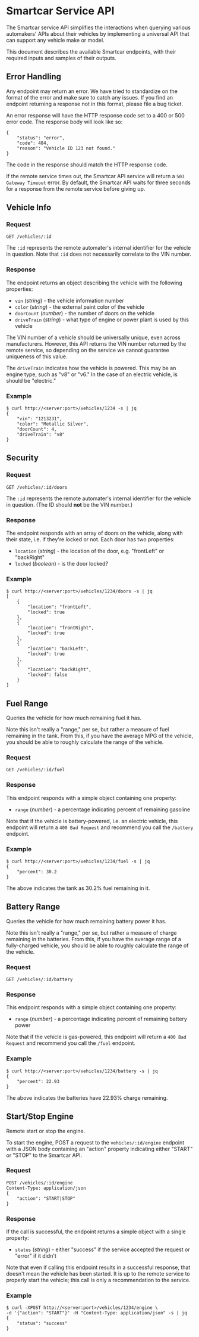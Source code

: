 # Smartcar Service API

The Smartcar service API simplifies the interactions when querying various 
automakers' APIs about their vehicles by implementing a universal API that 
can support any vehicle make or model.

This document describes the available Smartcar endpoints, with their required
inputs and samples of their outputs.

## Error Handling

Any endpoint may return an error.  We have tried to standardize on the format
of the error and make sure to catch any issues.  If you find an endpoint 
returning a response not in this format, please file a bug ticket.

An error response will have the HTTP response code set to a 400 or 500 error
code.  The response body will look like so:

    { 
        "status": "error",
        "code": 404,
        "reason": "Vehicle ID 123 not found."
    }

The code in the response should match the HTTP response code.

If the remote service times out, the Smartcar API service will return a `503
Gateway Timeout` error.  By default, the Smartcar API waits for three seconds
for a response from the remote service before giving up.

## Vehicle Info

### Request

    GET /vehicles/:id

The `:id` represents the remote automater's internal identifier for the vehicle
in question.  Note that `:id` does not necessarily correlate to the VIN number.
 
### Response 

The endpoint returns an object describing the vehicle with the following 
properties:

* `vin` (_string_) - the vehicle information number
* `color` (_string_) - the external paint color of the vehicle
* `doorCount` (_number_) - the number of doors on the vehicle
* `driveTrain` (_string_) - what type of engine or power plant is used by this vehicle

The VIN number of a vehicle should be universally unique, even across 
manufacturers.  However, this API returns the VIN number returned by the remote
service, so depending on the service we cannot guarantee uniqueness of this 
value.

The `driveTrain` indicates how the vehicle is powered.  This may be an engine
type, such as "v8" or "v6."  In the case of an electric vehicle, is should be
"electric."

### Example

    $ curl http://<server:port>/vehicles/1234 -s | jq
    {
        "vin": "1213231",
        "color": "Metallic Silver",
        "doorCount": 4,
        "driveTrain": "v8"
    }

## Security

### Request

    GET /vehicles/:id/doors

The `:id` represents the remote automater's internal identifier for the vehicle
in question.  (The ID should **not** be the VIN number.)

### Response

The endpoint responds with an array of doors on the vehicle, along with their
state, i.e. if they're locked or not.  Each door has two properties:

* `location` (_string_) - the location of the door, e.g. "frontLeft" or "backRight"
* `locked` (_boolean_) - is the door locked?

### Example

    $ curl http://<server:port>/vehicles/1234/doors -s | jq
    [
        {
            "location": "frontLeft",
            "locked": true
        },
        {
            "location": "frontRight",
            "locked": true
        },
        {
            "location": "backLeft",
            "locked": true
        },
        {
            "location": "backRight",
            "locked": false
        }
    ]

## Fuel Range

Queries the vehicle for how much remaining fuel it has.  

Note this isn't really a "range," per se, but rather a measure of fuel remaining
in the tank.  From this, if you have the average MPG of the vehicle, you should 
be able to roughly calculate the range of the vehicle.

### Request

    GET /vehicles/:id/fuel

### Response

This endpoint responds with a simple object containing one property:

* `range` (_number_) - a percentage indicating percent of remaining gasoline

Note that if the vehicle is battery-powered, i.e. an electric vehicle, this
endpoint will return a `400 Bad Request` and recommend you call the `/battery`
endpoint.

### Example

    $ curl http://<server:port>/vehicles/1234/fuel -s | jq 
    {
        "percent": 30.2
    }

The above indicates the tank as 30.2% fuel remaining in it.

## Battery Range

Queries the vehicle for how much remaining battery power it has.

Note this isn't really a "range," per se, but rather a measure of charge 
remaining in the batteries.  From this, if you have the average range of a 
fully-charged vehicle, you should be able to roughly calculate the range of the 
vehicle.

### Request

    GET /vehicles/:id/battery

### Response

This endpoint responds with a simple object containing one property:

* `range` (_number_) - a percentage indicating percent of remaining battery power

Note that if the vehicle is gas-powered, this endpoint will return a `400 Bad 
Request` and recommend you call the `/fuel` endpoint.

### Example

    $ curl http://<server:port>/vehicles/1234/battery -s | jq
    {
        "percent": 22.93
    }

The above indicates the batteries have 22.93% charge remaining.

## Start/Stop Engine

Remote start or stop the engine.

To start the engine, POST a request to the `vehicles/:id/engine` endpoint with
a JSON body containing an "action" property indicating either "START" or "STOP"
to the Smartcar API.  

### Request

    POST /vehicles/:id/engine
    Content-Type: application/json
    {
        "action": "START|STOP"
    }

### Response

If the call is successful, the endpoint returns a simple object with a single
property:

* `status` (_string_) - either "success" if the service accepted the request or "error" if it didn't

Note that even if calling this endpoint results in a successful response, that
doesn't mean the vehicle has been started.  It is up to the remote service to
properly start the vehicle; this call is only a recommendation to the service.

### Example

    $ curl -XPOST http://<server:port>/vehicles/1234/engine \
    -d '{"action": "START"}' -H "Content-Type: application/json" -s | jq
    {
        "status": "success"
    }


